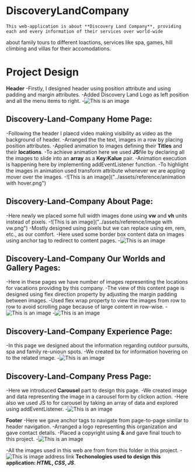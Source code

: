 # DiscoveryLandCompany
	This web-application is about **Discovery Land Company**, providing each and every information of their services over world-wide 
about family tours to different loactions, services like spa, games, hill climbing and villas for their accomodations.

# **Project Design**
**Header**
-Firstly, I designed header using position attribute and using padding and margin attributes.
-Added Discovery Land Logo as left position and all the menu items to right.
-![This is an image]("../assets/reference/header.png")

## Discovery-Land-Company Home Page:
-Following the header I plaecd video making visibility as video as the background of header.
-Arranged the the text, images in a row by placing position attributes.
-Applied animation to images defining their **Titles** and their **locations**.
-To achieve animation here we used **JS**file by declaring all the images to slide into an **array** as a **Key:Kalue** pair.
-Animation execution is happening here by implementing addEventListener function.
-To highlight the images in animation used transform attribute whenever we are appling mover over the images.
-![This is an image]("../assets/reference/animation with hover.png")

## Discovery-Land-Company About Page:
-Here newly we placed some full width images done using **vw** and **vh** units instead of pixels.
-![This is an image]("../assets/reference/image with vw.png")
-Mostly designed using pixels but we can replace using em, rem, etc., as our comfort.
-Here used some border box content data on images using anchor tag to redirect to content pages.
-![This is an image]("../assets/reference/anchortaginsideimage.png")

## Discovery-Land-Company Our Worlds and Gallery Pages:
-Here in these pages we have number of images representing the locations for vacations providing by this company.
-The view of this content page is designed using flex direction property by adjusting the margin padding between images.
-Used flex wrap property to view the images from row to row to avoid scrolling page because of large content in row-wise.
-![This is an image]("../assets/reference/ourworldsusingflexwrap.png")
-![This is an image]("../assets/reference/gallerypage.png")

## Discovery-Land-Company Experience Page:
-In this page we designed about the information regarding outdoor pursuits, spa and family re-unioun spots.
-We created bx for information hovering on to the related image.
-![This is an image]("../assets/reference/infoplacingborderbox.png")

## Discovery-Land-Company Press Page:
-Here we introduced **Carousel** part to design this page.
-We created image and data representing the image in a carousel form by clickon action.
-Here also we used JS to for carousel by taking an array of data and explored using addEventListener.
-![This is an image]("../assets/reference/carouseldesign.png")

**Footer**
-Here we gave anchor tags to navigate from page-to-page similar to header navigation.
-Arranged a logo representing this organization and gave contact details.
-Placed a copyright using **&** and gave final touch to this project.
-![This is an image]("../assets/reference/footer.png")

-All the images used in this web are from from this folder in this project.
-![This is image address link]("../assets/")
**Techonologies used to design this application: _HTML_, _CSS_, _JS_**.